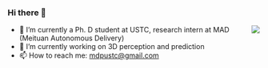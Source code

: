### Hi there 👋

<img align="right" src="https://github-readme-stats.vercel.app/api?username=DeppMeng&show_icons=true&icon_color=CE1D2D&text_color=718096&bg_color=ffffff&hide_title=true" />

- 🌱 I’m currently a Ph. D student at USTC, research intern at MAD (Meituan Autonomous Delivery)
- 🔭 I’m currently working on 3D perception and prediction
- 📫 How to reach me: mdpustc@gmail.com

<!--
**DeppMeng/DeppMeng** is a ✨ _special_ ✨ repository because its `README.md` (this file) appears on your GitHub profile.

Here are some ideas to get you started:

- 🔭 I’m currently working on ...
- 🌱 I’m currently learning ...
- 👯 I’m looking to collaborate on ...
- 🤔 I’m looking for help with ...
- 💬 Ask me about ...
- 📫 How to reach me: ...
- 😄 Pronouns: ...
- ⚡ Fun fact: ...
-->
